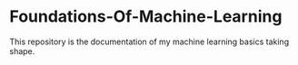 # Foundations-Of-Machine-Learning
This repository is the documentation of my machine learning basics taking shape.